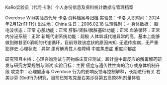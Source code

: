 KaRo实验员（代号卡洛）个人身份信息及资料统计数据与管理档案

Overdose Wiki实验员代号 卡洛 资料档案与归档
实验员：卡洛
入职时间：2024年2月12ri11:11分
出生地：China
生日：2006.02.18
生理性别：♂
身体数据：
脑电波状态：正常
心肌功能：正常
肝脏/肾脏/脾脏基础功能：正常
血液循环：正常
内分泌系统：正常
新城代谢系统功能：超极 人体新城代谢异常的高，基本上能够做到微甚至0消耗的代谢循环，目前导致该症状的原因未知.
无遗传疾病，无严重犯罪史
心理状态：异常 患有解离性人格障碍 中度焦虑症 重度抑郁症

研究项目主持：心理咨询测试与药物临床反应测试，超计量中毒反应的解毒解药研发与研究方案规划与测试
实验目标：主要 癌症与遗传性性病的治疗或身体机制升级
攻克中：心理健康与 Overdose 行为的影响反馈与控制解释，长期进行有关 右美沙芬 的od行为研究，目前已知攻克至右美沙芬第五高原85t剂量体验
